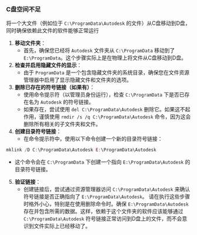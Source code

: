 ### C盘空间不足
将一个大文件（例如位于 `C:\ProgramData\Autodesk` 的文件）从C盘移动到D盘，同时确保依赖此文件的软件能够正常运行
1. **移动文件夹**：
   - 首先，确保您已经将 `Autodesk` 文件夹从 `C:\ProgramData` 移动到了 `E:\ProgramData`。这个步骤实际上是在物理上将文件从C盘移动到D盘。
2. **检查并启用隐藏文件的显示**：
   - 由于 `ProgramData` 是一个包含隐藏文件夹的系统目录，确保您在文件资源管理器中启用了显示隐藏文件和文件夹的选项。
3. **删除已存在的符号链接（如果有）**：
   - 使用命令提示符（以管理员身份运行），检查 `C:\ProgramData` 下是否已存在名为 `Autodesk` 的符号链接。
   - 如果存在，尝试使用 `del C:\ProgramData\Autodesk` 删除它。如果这不起作用，谨慎使用 `rmdir /s /q C:\ProgramData\Autodesk` 命令，因为这会删除所有相关的子文件夹和文件。
4. **创建目录符号链接**：
   - 在命令提示符中，使用以下命令创建一个新的目录符号链接：
```js
mklink /D C:\ProgramData\Autodesk E:\ProgramData\Autodesk
```
   - 这个命令会在 `C:\ProgramData` 下创建一个指向 `E:\ProgramData\Autodesk` 的目录符号链接。
5. **验证链接**：
   - 创建链接后，尝试通过资源管理器访问 `C:\ProgramData\Autodesk` 来确认符号链接是否正确指向了 `E:\ProgramData\Autodesk`。
请在执行这些步骤时格外小心，特别是在使用删除命令时。确保 `E:\ProgramData\Autodesk` 存在并包含所需的数据。这样，依赖于这个文件夹的软件应该能够通过 `C:\ProgramData\Autodesk` 符号链接正常访问到D盘上的文件，而不会意识到文件实际上已经移动了。